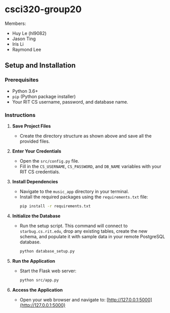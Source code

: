 # csci320-group20

Members:
- Huy Le (hl9082)
- Jason Ting
- Iris Li
- Raymond Lee

## Setup and Installation

### Prerequisites

-   Python 3.6+
-   `pip` (Python package installer)
-   Your RIT CS username, password, and database name.

### Instructions

1.  **Save Project Files**
    -   Create the directory structure as shown above and save all the provided files.

2.  **Enter Your Credentials**
    -   Open the `src/config.py` file.
    -   Fill in the `CS_USERNAME`, `CS_PASSWORD`, and `DB_NAME` variables with your RIT CS credentials.

3.  **Install Dependencies**
    -   Navigate to the `music_app` directory in your terminal.
    -   Install the required packages using the `requirements.txt` file:
        ```bash
        pip install -r requirements.txt
        ```

4.  **Initialize the Database**
    -   Run the setup script. This command will connect to `starbug.cs.rit.edu`, drop any existing tables, create the new schema, and populate it with sample data in your remote PostgreSQL database.
        ```bash
        python database_setup.py
        ```

5.  **Run the Application**
    -   Start the Flask web server:
        ```bash
        python src/app.py
        ```

6.  **Access the Application**
    -   Open your web browser and navigate to:
        [http://127.0.0.1:5000](http://127.0.0.1:5000)
